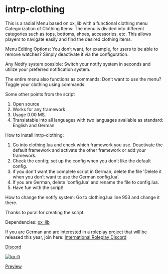 # intrp-clothing

This is a radial Menu based on ox_lib with a functional clothing menu
Categorization of Clothing Items:
The menu is divided into different categories such as tops, bottoms, shoes, accessories, etc. This allows players to navigate easily and find the desired clothing items.

Menu Editing Options:
You don’t want, for example, for users to be able to remove watches? Simply deactivate it via the configuration.

Any Notify system possible:
Switch your notify system in seconds and utilize your preferred notification system.

The entire menu also functions as commands:
Don’t want to use the menu? Toggle your clothing using commands.

Some other points from the script
1. Open source
2. Works for any framework
3. Usage 0.00 MS.
4. Translatable into all languages with two languages available as standard: English and German

How to install intrp-clothing:
1. Go into clothing.lua and check which framework you use. Deactivate the default framework and activate the other framework or add your framework.
2. Check the config; set up the config when you don't like the default config.
3. if you don't want the complete script in German, delete the file 'Delete it when you don't want to use the German config.lua'.
4. If you are German, delete 'config.lua' and rename the file to config.lua.
5. Have fun with the script!

How to change the notify system:
Go to clothing.lua line 953 and change it there.

Thanks to pural for creating the script.

Dependencies:
[ox_lib](https://github.com/overextended/ox_lib)

If you are German and are interested in a roleplay project that will be released this year, join here:
[International Roleplay Discord](https://discord.gg/pUuye4Rn5W)

[Discord](https://discord.gg/tSqXMGeR87)

[![ko-fi](https://ko-fi.com/img/githubbutton_sm.svg)](https://ko-fi.com/C0C2V8EIB)

[Preview](https://youtu.be/cXvGZLc5V5U)
